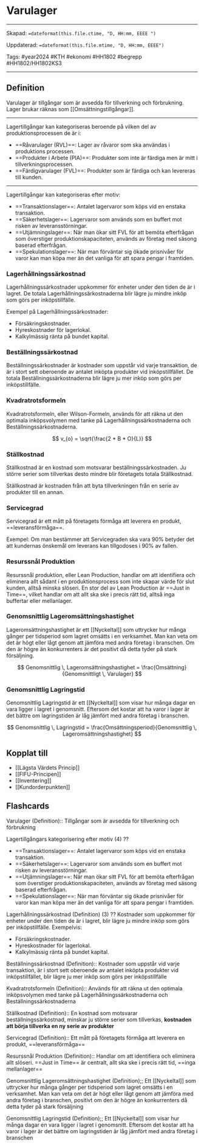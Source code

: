 # Varulager

---

Skapad: `=dateformat(this.file.ctime, "D, HH:mm, EEEE ")`

Uppdaterad: `=dateformat(this.file.mtime, "D, HH:mm, EEEE")`

Tags: #year2024 #KTH #ekonomi #HH1802 #begrepp #HH1802/HH1802KS3

---

## Definition

Varulager är tillgångar som är avsedda för tillverkning och förbrukning. Lager brukar räknas som [[Omsättningstillgångar]].

---

Lagertillgångar kan kategoriseras beroende på vilken del av produktionsprocessen de är i:

- ==Råvarulager (RVL)==: Lager av råvaror som ska användas i produktions processen.
- ==Produkter i Arbete (PIA)==: Produkter som inte är färdiga men är mitt i tillverkningsprocessen.
- ==Färdigvarulager (FVL)==: Produkter som är färdiga och kan levereras till kunden.

---

Lagertillgångar kan kategoriseras efter motiv:

- ==Transaktionslager==: Antalet lagervaror som köps vid en enstaka transaktion.
- ==Säkerhetslager==: Lagervaror som används som en buffert mot risken av leveransstörningar.
- ==Utjämningslager==: När man ökar sitt FVL för att bemöta efterfrågan som överstiger produktionskapaciteten, används av företag med säsong baserad efterfrågan.
- ==Spekulationslager==: När man förväntar sig ökade prisnivåer för varor kan man köpa mer än det vanliga för att spara pengar i framtiden.

### Lagerhållningssärkostnad

Lagerhållningssärkostnader uppkommer för enheter under den tiden de är i lagret. De totala Lagerhållningssärkostnaderna blir lägre ju mindre inköp som görs per inköpstillfälle.

Exempel på Lagerhållningssärkostnader:

- Försäkringskostnader.
- Hyreskostnader för lagerlokal.
- Kalkylmässig ränta på bundet kapital.

### Beställningssärkostnad

Beställningssärkostnader är kostnader som uppstår vid varje transaktion, de är i stort sett oberoende av antalet inköpta produkter vid inköpstillfället. De totala Beställningssärkostnaderna blir lägre ju mer inköp som görs per inköpstillfälle.

### Kvadratrotsformeln

Kvadratrotsformeln, eller Wilson-Formeln, används för att räkna ut den optimala inköpsvolymen med tanke på Lagerhållningssärkostnaderna och Beställningssärkostnaderna.

$$
v_{o} = \sqrt{\frac{2 * B * O}{L}}
$$

### Ställkostnad

Ställkostnad är en kostnad som motsvarar beställningssärkostnaden. Ju större serier som tillverkas desto mindre blir företagets totala Ställkostnad.

Ställkostnad är kostnaden från att byta tillverkningen från en serie av produkter till en annan.

### Servicegrad

Servicegrad är ett mått på företagets förmåga att leverera en produkt, ==leveransförmåga==.

Exempel: Om man bestämmer att Servicegraden ska vara 90% betyder det att kundernas önskemål om leverans kan tillgodoses i 90% av fallen.

### Resurssnål Produktion

Resurssnål produktion, eller Lean Production, handlar om att identifiera och eliminera allt sådant i en produktionsprocess som inte skapar värde för slut kunden, alltså minska slöseri. En stor del av Lean Production är ==Just in Time==, vilket handlar om att allt ska ske i precis rätt tid, alltså inga buffertar eller mellanlager.

### Genomsnittlig Lageromsättningshastighet

Lageromsättningshastighet är ett [[Nyckeltal]] som uttrycker hur många gånger per tidsperiod som lagret omsätts i en verksamhet. Man kan veta om det är högt eller lågt genom att jämföra med andra företag i branschen. Om den är högre än konkurrenters är det positivt då detta tyder på stark försäljning.

$$
Genomsnittlig \, Lageromsättningshastighet = \frac{Omsättning}{Genomsnittligt \, Varulager}
$$

### Genomsnittlig Lagringstid

Genomsnittlig Lagringstid är ett [[Nyckeltal]] som visar hur många dagar en vara ligger i lagret i genomsnitt. Eftersom det kostar att ha varor i lager är det bättre om lagringstiden är låg jämfört med andra företag i branschen.

$$
Genomsnittlig \, Lagringstid = \frac{Omsättningsperiod}{Genomsnittlig \, Lageromsättningshastighet}
$$

## Kopplat till

- [[Lägsta Värdets Princip]]
- [[FIFU-Principen]]
- [[Inventering]]
- [[Kundorderpunkten]]

## Flashcards

Varulager (Definition):: Tillgångar som är avsedda för tillverkning och förbrukning
<!--SR:!2024-05-09,11,277!2024-05-08,11,277-->

Lagertillgångars kategorisering efter motiv (4)
??
- ==Transaktionslager==: Antalet lagervaror som köps vid en enstaka transaktion.
- ==Säkerhetslager==: Lagervaror som används som en buffert mot risken av leveransstörningar.
- ==Utjämningslager==: När man ökar sitt FVL för att bemöta efterfrågan som överstiger produktionskapaciteten, används av företag med säsong baserad efterfrågan.
- ==Spekulationslager==: När man förväntar sig ökade prisnivåer för varor kan man köpa mer än det vanliga för att spara pengar i framtiden.
<!--SR:!2024-05-06,9,254!2024-05-12,14,290-->

Lagerhållningssärkostnad (Definition) (3)
??
Kostnader som uppkommer för enheter under den tiden de är i lagret, blir lägre ju mindre inköp som görs per inköpstillfälle. Exempelvis:
- Försäkringskostnader.
- Hyreskostnader för lagerlokal.
- Kalkylmässig ränta på bundet kapital.
<!--SR:!2024-05-05,8,257!2024-05-14,17,298-->

Beställningssärkostnad (Definition):: Kostnader som uppstår vid varje transaktion, är i stort sett oberoende av antalet inköpta produkter vid inköpstillfället, blir lägre ju mer inköp som görs per inköpstillfälle
<!--SR:!2024-05-06,8,250!2024-05-09,12,270-->

Kvadratrotsformeln (Definition):: Används för att räkna ut den optimala inköpsvolymen med tanke på Lagerhållningssärkostnaderna och Beställningssärkostnaderna
<!--SR:!2024-05-06,8,250!2024-05-13,15,290-->

Ställkostnad (Definition):: En kostnad som motsvarar beställningssärkostnad, minskar ju större serier som tillverkas, **kostnaden att börja tillverka en ny serie av produkter**
<!--SR:!2024-05-05,8,254!2024-05-15,17,294-->

Servicegrad (Definition):: Ett mått på företagets förmåga att leverera en produkt, ==leveransförmåga==
<!--SR:!2024-05-05,8,250!2024-05-13,15,294-->

Resurssnål Produktion (Definition):: Handlar om att identifiera och eliminera allt slöseri. ==Just in Time== är centralt, allt ska ske i precis rätt tid, ==inga mellanlager==
<!--SR:!2024-05-08,10,254!2024-05-14,16,294-->

Genomsnittlig Lageromsättningshastighet (Definition);; Ett [[Nyckeltal]] som uttrycker hur många gånger per tidsperiod som lagret omsätts i en verksamhet. Man kan veta om det är högt eller lågt genom att jämföra med andra företag i branschen, positivt om den är högre än konkurrenters då detta tyder på stark försäljning
<!--SR:!2024-05-05,7,250-->

Genomsnittlig Lagringstid (Definition);; Ett [[Nyckeltal]] som visar hur många dagar en vara ligger i lagret i genomsnitt. Eftersom det kostar att ha varor i lager är det bättre om lagringstiden är låg jämfört med andra företag i branschen
<!--SR:!2024-05-04,6,250-->
